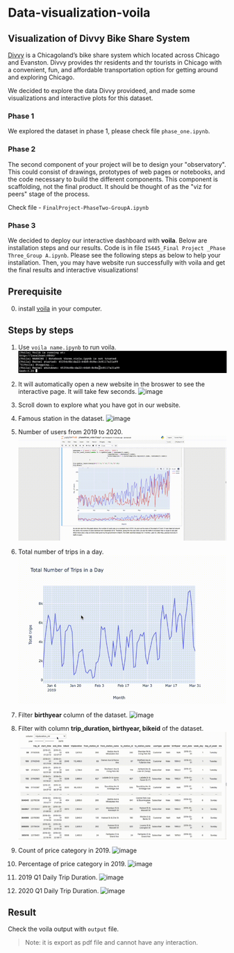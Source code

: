 # Data-visualization-voila

## Visualization of Divvy Bike Share System
[Divvy](https://divvybikes.com) is a Chicagoland’s bike share system which located across Chicago and Evanston. Divvy provides thr residents and thr tourists in Chicago with a convenient, fun, and affordable transportation option for getting around and exploring Chicago. 

We decided to explore the data Divvy provideed, and made some visualizations and interactive plots for this dataset.

### Phase 1
We explored the dataset in phase 1, please check file `phase_one.ipynb`.

### Phase 2
The second component of your project will be to design your "observatory". This could consist of drawings, prototypes of web pages or notebooks, and the code necessary to build the different components. This component is scaffolding, not the final product. It should be thought of as the "viz for peers" stage of the process. 

Check file - `FinalProject-PhaseTwo-GroupA.ipynb`

### Phase 3
We decided to deploy our interactive dashboard with **voila**. Below are installation steps and our results. Code is in file `IS445_Final Project _Phase Three_Group A.ipynb`. Please see the following steps as below to help your installation. Then, you may have website run successfully with voila and get the final results and interactive visualizations!

## Prerequisite
0. install [voila](https://voila.readthedocs.io/en/stable/install.html) in your computer.


## Steps by steps

1. Use `voila name.ipynb` to run voila.
![image](image/01.gif)

2. It will automatically open a new website in the broswer to see the interactive page. It will take few seconds.
![image](image/02.gif)

3. Scroll down to explore what you have got in our website.

4. Famous station in the dataset.
![image](image/Famous_Start_Station.gif)

5. Number of users from 2019 to 2020.
![image](image/number_users_2019_to_2020.gif)

4. Total number of trips in a day.
![image](image/total.gif)

5. Filter **birthyear** column of the dataset.
![image](image/filter_df_1.gif)

6. Filter with column **trip_duration, birthyear, bikeid** of the dataset.
![image](image/scroll_filterdf_2.gif)

7. Count of price category in 2019.
![image](image/04.gif)

8. Percentage of price category in 2019.
![image](image/05.gif)

9. 2019 Q1 Daily Trip Duration.
![image](image/06.gif)

10. 2020 Q1 Daily Trip Duration.
![image](image/07.gif)

## Result
Check the voila output with `output` file.

> Note: it is export as pdf file and cannot have any interaction.




